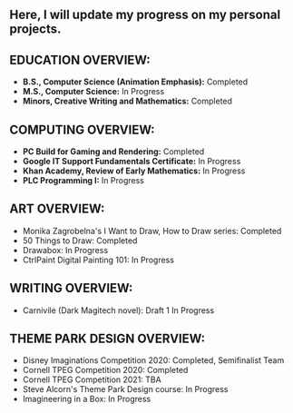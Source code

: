 Here, I will update my progress on my personal projects. 
- 

EDUCATION OVERVIEW: 
- 
- **B.S., Computer Science (Animation Emphasis):** Completed
- **M.S., Computer Science:** In Progress
- **Minors, Creative Writing and Mathematics:** Completed 

COMPUTING OVERVIEW: 
- 
- **PC Build for Gaming and Rendering:** Completed 
- **Google IT Support Fundamentals Certificate:** In Progress
- **Khan Academy, Review of Early Mathematics:** In Progress 
- **PLC Programming I:** In Progress 

ART OVERVIEW: 
- 
- Monika Zagrobelna's I Want to Draw, How to Draw series: Completed 
- 50 Things to Draw: Completed
- Drawabox: In Progress
- CtrlPaint Digital Painting 101: In Progress 

WRITING OVERVIEW: 
- 
- Carnivile (Dark Magitech novel): Draft 1 In Progress

THEME PARK DESIGN OVERVIEW:
- 
- Disney Imaginations Competition 2020: Completed, Semifinalist Team
- Cornell TPEG Competition 2020: Completed
- Cornell TPEG Competition 2021: TBA
- Steve Alcorn's Theme Park Design course: In Progress 
- Imagineering in a Box: In Progress 

